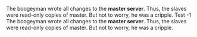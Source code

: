 The boogeyman wrote all changes to the **master server**. Thus, the slaves
were read-only copies of master. But not to worry, he was a cripple.
Test -1
The boogeyman wrote all changes to the **master server**. Thus, the slaves
were read-only copies of master. But not to worry, he was a cripple.
